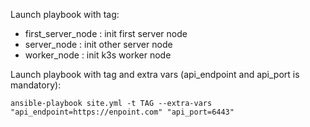 Launch playbook with tag:
- first_server_node : init first server node
- server_node : init other server node
- worker_node : init k3s worker node

Launch playbook with tag and extra vars (api_endpoint and api_port is mandatory):
```
ansible-playbook site.yml -t TAG --extra-vars "api_endpoint=https://enpoint.com" "api_port=6443"
```